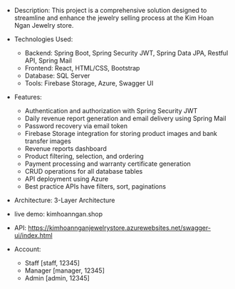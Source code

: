 - Description: This project is a comprehensive solution designed to streamline and enhance the jewelry selling process at the Kim Hoan Ngan Jewelry store.

- Technologies Used:
  + Backend: Spring Boot, Spring Security JWT, Spring Data JPA, Restful API, Spring Mail
  + Frontend: React, HTML/CSS, Bootstrap
  + Database: SQL Server
  + Tools: Firebase Storage, Azure, Swagger UI
 
- Features:
  + Authentication and authorization with Spring Security JWT
  + Daily revenue report generation and email delivery using Spring Mail
  + Password recovery via email token
  + Firebase Storage integration for storing product images and bank transfer images
  + Revenue reports dashboard
  + Product filtering, selection, and ordering
  + Payment processing and warranty certificate generation
  + CRUD operations for all database tables
  + API deployment using Azure
  + Best practice APIs have filters, sort, paginations
- Architecture: 3-Layer Architecture

- live demo: kimhoanngan.shop
- API: https://kimhoannganjewelrystore.azurewebsites.net/swagger-ui/index.html

- Account:
  + Staff [staff, 12345]
  + Manager [manager, 12345]
  + Admin [admin, 12345]

